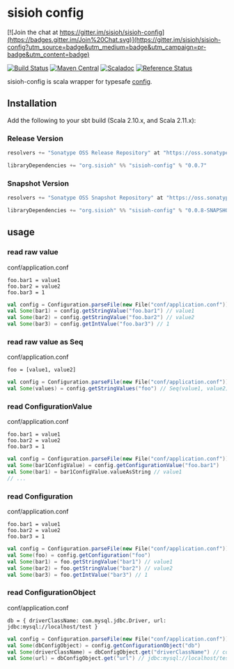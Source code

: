 # sisioh config

[![Join the chat at https://gitter.im/sisioh/sisioh-config](https://badges.gitter.im/Join%20Chat.svg)](https://gitter.im/sisioh/sisioh-config?utm_source=badge&utm_medium=badge&utm_campaign=pr-badge&utm_content=badge)

[![Build Status](https://travis-ci.org/sisioh/sisioh-config.svg?branch=develop)](https://travis-ci.org/sisioh/sisioh-config)
[![Maven Central](https://maven-badges.herokuapp.com/maven-central/org.sisioh/sisioh-config_2.11/badge.svg)](https://maven-badges.herokuapp.com/maven-central/org.sisioh/sisioh-config_2.11)
[![Scaladoc](http://javadoc-badge.appspot.com/org.sisioh/sisioh-config.svg?label=scaladoc)](http://javadoc-badge.appspot.com/org.sisioh/sisioh-config_2.11)
[![Reference Status](https://www.versioneye.com/java/org.sisioh:sisioh-config_2.11/reference_badge.svg?style=flat)](https://www.versioneye.com/java/org.sisioh:sisioh-config_2.11/references)


sisioh-config is scala wrapper for typesafe [config](https://github.com/typesafehub/config).


## Installation

Add the following to your sbt build (Scala 2.10.x, and Scala 2.11.x):

### Release Version

```scala
resolvers += "Sonatype OSS Release Repository" at "https://oss.sonatype.org/content/repositories/releases/"

libraryDependencies += "org.sisioh" %% "sisioh-config" % "0.0.7"
```

### Snapshot Version

```scala
resolvers += "Sonatype OSS Snapshot Repository" at "https://oss.sonatype.org/content/repositories/snapshots/"

libraryDependencies += "org.sisioh" %% "sisioh-config" % "0.0.8-SNAPSHOT"
```

## usage

### read raw value

conf/application.conf

``` 
foo.bar1 = value1
foo.bar2 = value2
foo.bar3 = 1
```

```scala
val config = Configuration.parseFile(new File("conf/application.conf"))
val Some(bar1) = config.getStringValue("foo.bar1") // value1
val Some(bar2) = config.getStringValue("foo.bar2") // value2
val Some(bar3) = config.getIntValue("foo.bar3") // 1
```

### read raw value as Seq

conf/application.conf

``` 
foo = [value1, value2]
```

```scala
val config = Configuration.parseFile(new File("conf/application.conf"))
val Some(values) = config.getStringValues("foo") // Seq(value1, value2)
```

### read ConfigurationValue

conf/application.conf

``` 
foo.bar1 = value1
foo.bar2 = value2
foo.bar3 = 1
```

```scala
val config = Configuration.parseFile(new File("conf/application.conf"))
val Some(bar1ConfigValue) = config.getConfigurationValue("foo.bar1")
val Some(bar1) = bar1ConfigValue.valueAsString // value1
// ...
```

### read Configuration

conf/application.conf

```
foo.bar1 = value1
foo.bar2 = value2
foo.bar3 = 1
```

```scala
val config = Configuration.parseFile(new File("conf/application.conf"))
val Some(foo) = config.getConfiguration("foo")
val Some(bar1) = foo.getStringValue("bar1") // value1
val Some(bar2) = foo.getStringValue("bar2") // value2
val Some(bar3) = foo.getIntValue("bar3") // 1
```

### read ConfigurationObject

conf/application.conf

```
db = { driverClassName: com.mysql.jdbc.Driver, url: jdbc:mysql://localhost/test }
```

```scala
val config = Configuration.parseFile(new File("conf/application.conf"))
val Some(dbConfigObject) = config.getConfigurationObject("db")
val Some(driverClassName) = dbConfigObject.get("driverClassName") // com.mysql.jdbc.Driver
val Some(url) = dbConfigObject.get("url") // jdbc:mysql://localhost/test
```

